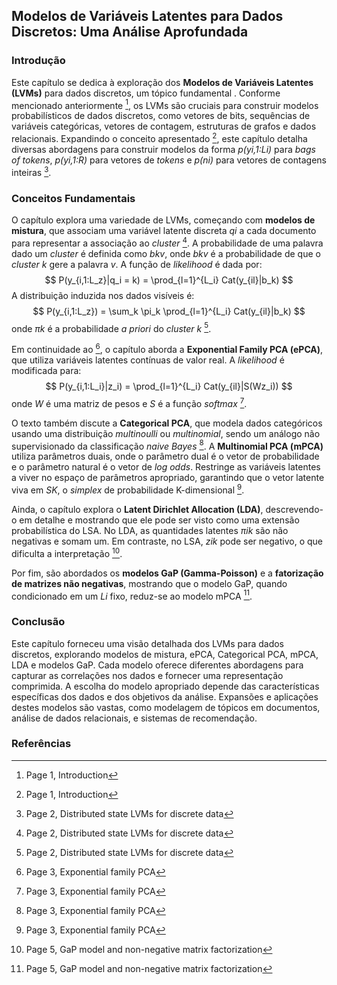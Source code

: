 ## Modelos de Variáveis Latentes para Dados Discretos: Uma Análise Aprofundada

### Introdução
Este capítulo se dedica à exploração dos **Modelos de Variáveis Latentes (LVMs)** para dados discretos, um tópico fundamental . Conforme mencionado anteriormente [^9], os LVMs são cruciais para construir modelos probabilísticos de dados discretos, como vetores de bits, sequências de variáveis categóricas, vetores de contagem, estruturas de grafos e dados relacionais. Expandindo o conceito apresentado [^1], este capítulo detalha diversas abordagens para construir modelos da forma *p(yi,1:Li)* para *bags of tokens*, *p(yi,1:R)* para vetores de *tokens* e *p(ni)* para vetores de contagens inteiras [^2].

### Conceitos Fundamentais
O capítulo explora uma variedade de LVMs, começando com **modelos de mistura**, que associam uma variável latente discreta *qi* a cada documento para representar a associação ao *cluster* [^2]. A probabilidade de uma palavra dado um *cluster* é definida como *bkv*, onde *bkv* é a probabilidade de que o *cluster k* gere a palavra *v*. A função de *likelihood* é dada por:
$$
P(y_{i,1:L_z}|q_i = k) = \prod_{l=1}^{L_i} Cat(y_{il}|b_k)
$$
A distribuição induzida nos dados visíveis é:
$$
P(y_{i,1:L_z}) = \sum_k \pi_k \prod_{l=1}^{L_i} Cat(y_{il}|b_k)
$$
onde *πk* é a probabilidade *a priori* do *cluster k* [^2].

Em continuidade ao [^3], o capítulo aborda a **Exponential Family PCA (ePCA)**, que utiliza variáveis latentes contínuas de valor real. A *likelihood* é modificada para:
$$
P(y_{i,1:L_i}|z_i) = \prod_{l=1}^{L_i} Cat(y_{il}|S(Wz_i))
$$
onde *W* é uma matriz de pesos e *S* é a função *softmax* [^3].

O texto também discute a **Categorical PCA**, que modela dados categóricos usando uma distribuição *multinoulli* ou *multinomial*, sendo um análogo não supervisionado da classificação *naive Bayes* [^3]. A **Multinomial PCA (mPCA)** utiliza parâmetros duais, onde o parâmetro dual é o vetor de probabilidade e o parâmetro natural é o vetor de *log odds*. Restringe as variáveis latentes a viver no espaço de parâmetros apropriado, garantindo que o vetor latente viva em *SK*, o *simplex* de probabilidade K-dimensional [^3].

Ainda, o capítulo explora o **Latent Dirichlet Allocation (LDA)**, descrevendo-o em detalhe e mostrando que ele pode ser visto como uma extensão probabilística do LSA. No LDA, as quantidades latentes *πik* são não negativas e somam um. Em contraste, no LSA, *zik* pode ser negativo, o que dificulta a interpretação [^5].

Por fim, são abordados os **modelos GaP (Gamma-Poisson)** e a **fatorização de matrizes não negativas**, mostrando que o modelo GaP, quando condicionado em um *Li* fixo, reduz-se ao modelo mPCA [^5].

### Conclusão
Este capítulo forneceu uma visão detalhada dos LVMs para dados discretos, explorando modelos de mistura, ePCA, Categorical PCA, mPCA, LDA e modelos GaP. Cada modelo oferece diferentes abordagens para capturar as correlações nos dados e fornecer uma representação comprimida. A escolha do modelo apropriado depende das características específicas dos dados e dos objetivos da análise. Expansões e aplicações destes modelos são vastas, como modelagem de tópicos em documentos, análise de dados relacionais, e sistemas de recomendação.

### Referências
[^1]: Page 1, Introduction
[^2]: Page 2, Distributed state LVMs for discrete data
[^3]: Page 3, Exponential family PCA
[^5]: Page 5, GaP model and non-negative matrix factorization
[^9]: Page 1, Introduction

<!-- END -->